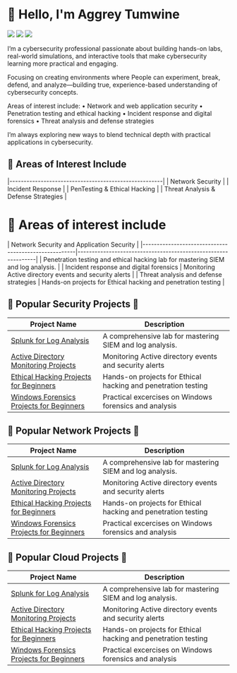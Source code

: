 # 👋 Hello, I'm Aggrey Tumwine
<a href="https://www.linkedin.com/in/aggreytumwine/"><img src="https://img.shields.io/badge/-LinkedIn-0072b1?&style=for-the-badge&logo=linkedin&logoColor=white" /></a>
<a href="https://www.youtube.com/@infoknox"><img src="https://img.shields.io/badge/-YouTube-FF0000?&style=for-the-badge&logo=YouTube&logoColor=white" /></a>
<a href="https://www.tiktok.com/@infoknox"><img src="https://img.shields.io/badge/-TikTok-25F4EE?&style=for-the-badge&logo=TikTok&logoColor=white" /></a>

I’m a cybersecurity professional passionate about building hands-on labs, real-world simulations, and interactive tools that make cybersecurity learning more practical and engaging.

Focusing on creating environments where People can experiment, break, defend, and analyze—building true, experience-based understanding of cybersecurity concepts.

Areas of interest include:
	•	Network and web application security
	•	Penetration testing and ethical hacking
	•	Incident response and digital forensics
	•	Threat analysis and defense strategies

I’m always exploring new ways to blend technical depth with practical applications in cybersecurity.

## 🚀 Areas of Interest Include
|------------------------------------------------------|
| Network Security                          |
| Incident Response                         |
| PenTesting & Ethical Hacking              |
| Threat Analysis & Defense Strategies      |


# 🚀 Areas of interest include

| Network Security and Application Security                                          |
|------------------------------------------------------|---------------------------------------------------------------|
| Penetration testing and ethical hacking      lab for mastering SIEM and log analysis.      |
| Incident response and digital forensics        | Monitoring Active directory events and security alerts      |
| Threat analysis and defense strategies               | Hands-on projects for Ethical hacking and penetration testing      |



## 🚀 Popular Security Projects 🔐

| Project Name                                         | Description                                                   |
|------------------------------------------------------|---------------------------------------------------------------|
| [Splunk for Log Analysis]()                 | A comprehensive lab for mastering SIEM and log analysis.      |
| [Active Directory Monitoring Projects]()        | Monitoring Active directory events and security alerts      |
| [Ethical Hacking Projects for Beginners]()               | Hands-on projects for Ethical hacking and penetration testing      |
| [Windows Forensics Projects for Beginners]()  | Practical excercises on Windows forensics and analysis |

## 🚀 Popular Network Projects 🔐

| Project Name                                         | Description                                                   |
|------------------------------------------------------|---------------------------------------------------------------|
| [Splunk for Log Analysis]()                 | A comprehensive lab for mastering SIEM and log analysis.      |
| [Active Directory Monitoring Projects]()        | Monitoring Active directory events and security alerts      |
| [Ethical Hacking Projects for Beginners]()               | Hands-on projects for Ethical hacking and penetration testing      |
| [Windows Forensics Projects for Beginners]()  | Practical excercises on Windows forensics and analysis |


## 🚀 Popular Cloud Projects 🔐

| Project Name                                         | Description                                                   |
|------------------------------------------------------|---------------------------------------------------------------|
| [Splunk for Log Analysis]()                 | A comprehensive lab for mastering SIEM and log analysis.      |
| [Active Directory Monitoring Projects]()        | Monitoring Active directory events and security alerts      |
| [Ethical Hacking Projects for Beginners]()               | Hands-on projects for Ethical hacking and penetration testing      |
| [Windows Forensics Projects for Beginners]()  | Practical excercises on Windows forensics and analysis |


